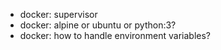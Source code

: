 * docker: supervisor
* docker: alpine or ubuntu or python:3?
* docker: how to handle environment variables?

